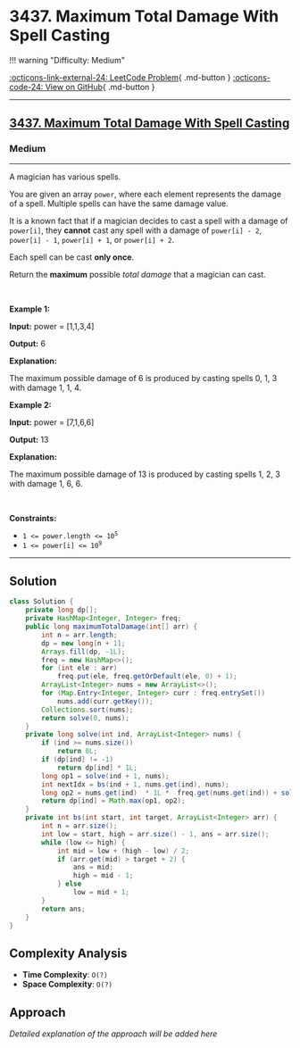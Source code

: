 # 3437. Maximum Total Damage With Spell Casting

!!! warning "Difficulty: Medium"

[:octicons-link-external-24: LeetCode Problem](https://leetcode.com/problems/maximum-total-damage-with-spell-casting/){ .md-button }
[:octicons-code-24: View on GitHub](https://github.com/RAJ8664/Leetcode/tree/master/3437-maximum-total-damage-with-spell-casting){ .md-button }

---

<h2><a href="https://leetcode.com/problems/maximum-total-damage-with-spell-casting">3437. Maximum Total Damage With Spell Casting</a></h2><h3>Medium</h3><hr><p>A magician has various spells.</p>

<p>You are given an array <code>power</code>, where each element represents the damage of a spell. Multiple spells can have the same damage value.</p>

<p>It is a known fact that if a magician decides to cast a spell with a damage of <code>power[i]</code>, they <strong>cannot</strong> cast any spell with a damage of <code>power[i] - 2</code>, <code>power[i] - 1</code>, <code>power[i] + 1</code>, or <code>power[i] + 2</code>.</p>

<p>Each spell can be cast <strong>only once</strong>.</p>

<p>Return the <strong>maximum</strong> possible <em>total damage</em> that a magician can cast.</p>

<p>&nbsp;</p>
<p><strong class="example">Example 1:</strong></p>

<div class="example-block">
<p><strong>Input:</strong> <span class="example-io">power = [1,1,3,4]</span></p>

<p><strong>Output:</strong> <span class="example-io">6</span></p>

<p><strong>Explanation:</strong></p>

<p>The maximum possible damage of 6 is produced by casting spells 0, 1, 3 with damage 1, 1, 4.</p>
</div>

<p><strong class="example">Example 2:</strong></p>

<div class="example-block">
<p><strong>Input:</strong> <span class="example-io">power = [7,1,6,6]</span></p>

<p><strong>Output:</strong> <span class="example-io">13</span></p>

<p><strong>Explanation:</strong></p>

<p>The maximum possible damage of 13 is produced by casting spells 1, 2, 3 with damage 1, 6, 6.</p>
</div>

<p>&nbsp;</p>
<p><strong>Constraints:</strong></p>

<ul>
	<li><code>1 &lt;= power.length &lt;= 10<sup>5</sup></code></li>
	<li><code>1 &lt;= power[i] &lt;= 10<sup>9</sup></code></li>
</ul>


---

## Solution

```java
class Solution {
    private long dp[];
    private HashMap<Integer, Integer> freq;
    public long maximumTotalDamage(int[] arr) {
        int n = arr.length;
        dp = new long[n + 1];
        Arrays.fill(dp, -1L);
        freq = new HashMap<>();
        for (int ele : arr) 
            freq.put(ele, freq.getOrDefault(ele, 0) + 1);
        ArrayList<Integer> nums = new ArrayList<>();
        for (Map.Entry<Integer, Integer> curr : freq.entrySet()) 
            nums.add(curr.getKey());
        Collections.sort(nums);
        return solve(0, nums); 
    }
    private long solve(int ind, ArrayList<Integer> nums) {
        if (ind >= nums.size()) 
            return 0L;
        if (dp[ind] != -1) 
            return dp[ind] * 1L;
        long op1 = solve(ind + 1, nums);
        int nextIdx = bs(ind + 1, nums.get(ind), nums);
        long op2 = nums.get(ind)  * 1L *  freq.get(nums.get(ind)) + solve(nextIdx, nums);
        return dp[ind] = Math.max(op1, op2);
    }
    private int bs(int start, int target, ArrayList<Integer> arr) {
        int n = arr.size();
        int low = start, high = arr.size() - 1, ans = arr.size();
        while (low <= high) {
            int mid = low + (high - low) / 2;
            if (arr.get(mid) > target + 2) {
                ans = mid;
                high = mid - 1;
            } else 
                low = mid + 1;
        } 
        return ans;
    }
}
```

## Complexity Analysis

- **Time Complexity**: `O(?)`
- **Space Complexity**: `O(?)`

## Approach

*Detailed explanation of the approach will be added here*

